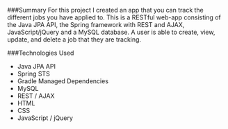 ###Summary
For this project I created an app that you can track the different jobs you have applied to. This is a RESTful web-app consisting of the Java JPA API, the Spring framework with REST and AJAX, JavaScript/jQuery and a MySQL database. A user is able to create, view, update, and delete a job that they are tracking.


###Technologies Used
<ul>
<li>Java JPA API</li>
<li>Spring STS</li>
<li>Gradle Managed Dependencies</li>
<li>MySQL</li>
<li>REST / AJAX</li>
<li>HTML</li>
<li>CSS</li>
<li>JavaScript / jQuery</li>
</ul>
